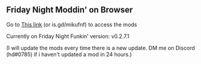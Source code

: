 ## Friday Night Moddin' on Browser ##

Go to [This link](../hdboye.github.io/FnfModAttempt) (or is.gd/mikufnf) to access the mods

Currently on Friday Night Funkin' version: v0.2.7.1

(I will update the mods every time there is a new update. DM me on Discord (hd#0785) if i haven't updated a mod in 24 hours.)
